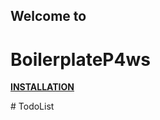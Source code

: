 <h2>Welcome to </h2>

# BoilerplateP4ws

<p><strong><a href="https://www.youtube.com/watch?v=d1gVaYxyoWE">INSTALLATION</a></strong></p>
# TodoList
